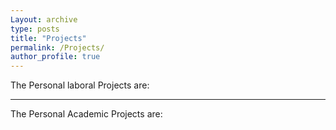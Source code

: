 ```yaml
---
Layout: archive
type: posts
title: "Projects"
permalink: /Projects/
author_profile: true
---
```

The Personal laboral Projects are:
<hr>
The Personal Academic Projects are: